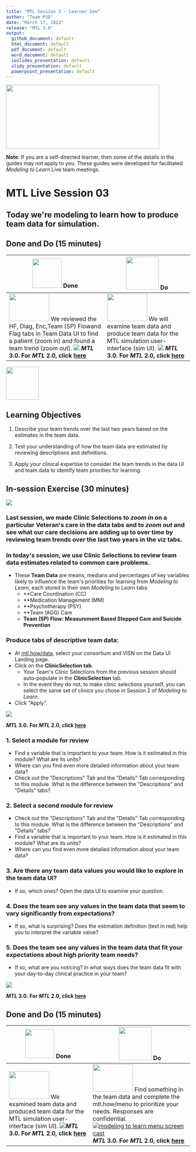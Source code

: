```yaml
---
title: "MTL Session 3 - Learner See"
author: "Team PSD"
date: "March 17, 2022"
release: "MTL 3.0"
output: 
  github_document: default
  html_document: default
  pdf_document: default
  word_document: default
  ioslides_presentation: default
  slidy_presentation: default
  powerpoint_presentation: default
---
```


[<img src = "https://github.com/lzim/teampsd/blob/master/resources/title_slides/mtl_s03_teamdata_title.png"
      height = "175" width = "420">](#DontLink)

**Note**: If you are a self-directed learner, then some of the details in the guides may not apply to you. These guides were developed for facilitated *Modeling to Learn* Live team meetings.

# MTL Live Session 03

## Today we're modeling to learn how to produce team data for simulation.

## Done and Do (15 minutes)
<!-- Done and Do Table -->
| <img src = "https://github.com/lzim/teampsd/blob/master/resources/icons/done.png" height = "80" width = "80"> **Done** | <img src = "https://github.com/lzim/teampsd/blob/master/resources/icons/do.png" height = "90" width = "90"> **Do** |
| --- | --- |
| [<img src = "https://raw.githubusercontent.com/lzim/teampsd/master/resources/logos/mtl_how_data_sm.png" height = "75" width = "110">](http://mtl.how/data_test) We reviewed the HF, Diag, Enc,Team (SP) Flowand Flag tabs in Team Data UI to find a patient (zoom in) and found a team trend (zoom out). [![](https://github.com/lzim/teampsd/blob/master/resources/gifs/mtl_3.0/data_ui_5_data_5_viz_tabs.gif?raw=true)](#DontLink) **_MTL_ 3.0. For _MTL_ 2.0, click [here](https://github.com/lzim/mtl/blob/master/release_2.0/mtl_session03_see.md)** | [<img src = "https://raw.githubusercontent.com/lzim/teampsd/master/resources/logos/mtl_how_data_sm.png" height = "75" width = "110">](http://mtl.how/data_test) We will examine team data and produce team data for the MTL simulation user-interface (sim UI). [![](https://github.com/lzim/teampsd/blob/master/resources/gifs/mtl_3.0/data_ui_5_team_data_tabs.gif?raw=true)](#DontLink) **_MTL_ 3.0. For _MTL_ 2.0, click [here](https://github.com/lijenn/mtl/blob/master/blue/session02/s02_learner/mtl_session02_see.md)**  |

<!-- Learning Objectives Icon -->
[<img src = "https://github.com/lzim/teampsd/blob/master/resources/icons/learning_objectives.png" height = "90" width = "90" style ="display: inline-block"/>](#DontLink)

## Learning Objectives

1. Describe your team trends over the last two years based on the estimates in the team data.

2. Test your understanding of how the team data are estimated by reviewing descriptions and definitions.

3. Apply your clinical expertise to consider the team trends in the data UI and team data to identify team priorities for learning.

## In-session Exercise (30 minutes)

[<img src = "https://raw.githubusercontent.com/lzim/teampsd/master/resources/illustrations/data_ui_sim_ui.png">](#DontLink)

### Last session, we made Clinic Selections to _zoom in_ on a particular Veteran's care in the data tabs and to _zoom out_ and see what our care decisions are adding up to over time by reviewing team trends over the last two years in the viz tabs. 

### In today's session, we use Clinic Selections to review team data estimates related to common care problems.

- These **Team Data** are means, medians and percentages of key variables likely to influence the team's priorities for learning from *Modeling to Learn,* each stored in their own _Modeling to Learn_ tabs:
  - **Care Coordination (CC)
  - **Medication Management (MM)
  - **Psychotherapy (PSY)
  - **Team (AGG) Care
  - **Team (SP) Flow: Measurement Based Stepped Care and Suicide Prevention**

### Produce tabs of descriptive team data:
- At [mtl.how/data](https://mtl.how/data), select your consortium and VISN on the Data UI Landing page. 
- Click on the  **ClinicSelection tab**.
     - Your Team's Clinic Selections from the previous session should auto-populate in the **ClinicSelection** tab. 
     - In the event they do not, to make clinic selections yourself, you can select the same set of clinics you chose in Session 2 of _Modeling to Learn_.
- Click "Apply".  

[![](https://github.com/lzim/teampsd/blob/master/resources/gifs/mtl_3.0/data_ui_clinic_selection.gif?raw=true)](#DontLink)

**_MTL_ 3.0.**
**For _MTL_ 2.0, click [here](https://github.com/lzim/mtl/blob/master/release_2.0/mtl_session03_see.md)**

### 1. Select a module for review

- Find a variable that is important to your team. How is it estimated in this module? What are its units?
- Where can you find even more detailed information about your team data?
- Check out the "Descriptions" Tab and the "Details" Tab corresponding to this module. What is the difference between the "Descriptions" and "Details" tabs?

### 2. Select a second module for review

- Check out the "Descriptions" Tab and the "Details" Tab corresponding to this module. What is the difference between the "Descriptions" and "Details" tabs?
- Find a variable that is important to your team. How is it estimated in this module? What are its units?
- Where can you find even more detailed information about your team data?

### 3. Are there any team data values you would like to explore in the team data UI?

- If so, which ones? Open the data UI to examine your question.

### 4. Does the team see any values in the team data that seem to vary significantly from expectations?

- If so, what is surprising? Does the estimation definition (text in red) help you to interpret the variable value?

### 5. Does the team see any values in the team data that fit your expectations about high priority team needs?

- If so, what are you noticing? In what ways does the team data fit with your day-to-day clinical practice in your team?

[![](https://github.com/lzim/teampsd/blob/master/resources/gifs/mtl_3.0/data_ui_5_team_data_tabs.gif?raw=true)](#DontLink)

**_MTL_ 3.0.**
**For _MTL_ 2.0, click [here](https://github.com/lzim/mtl/blob/master/release_2.0/mtl_session03_see.md)**

## Done and Do (15 minutes)

<!-- Do/Done Tables -->
| [<img src = "https://github.com/lzim/teampsd/blob/master/resources/icons/done.png" height = "80" width = "80">](#DontLink) **Done** | [<img src = "https://github.com/lzim/teampsd/blob/master/resources/icons/do.png" height = "90" width = "90">](#DontLink) **Do** |
| --- | --- |
|[<img src = "https://raw.githubusercontent.com/lzim/teampsd/master/resources/logos/mtl_how_sim.png" height = "75" width = "110">](http://mtl.how/sim_test) We examined team data and produced team data for the MTL simulation user-interface (sim UI). [![](https://github.com/lzim/teampsd/blob/master/resources/gifs/mtl_3.0/data_ui_5_team_data_tabs.gif?raw=true)](#DontLink)**_MTL_ 3.0.** **For _MTL_ 2.0, click [here](https://github.com/lzim/mtl/blob/master/release_2.0/mtl_session03_see.md)**| [<img src = "https://raw.githubusercontent.com/lzim/teampsd/master/resources/logos/mtl_how_menu.png" height = "75" width = "110">](http://mtl.how/menu) Find something in the team data and complete the mtl.how/menu to prioritize your needs. Responses are confidential. [![modeling to learn menu screen cast](https://raw.githubusercontent.com/lzim/teampsd/master/resources/gifs/mtl_2.0/mtl_menu.gif)](#DontLink)**_MTL_ 3.0.** **For _MTL_ 2.0, click [here](https://github.com/lzim/mtl/blob/master/release_2.0/mtl_session03_see.md)**|
